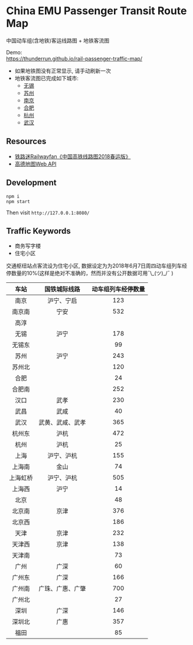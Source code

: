 # China EMU Passenger Transit Route Map 
中国动车组(含地铁)客运线路图 + 地铁客流图

Demo:  
https://thunderrun.github.io/rail-passenger-traffic-map/

- 如果地铁图没有正常显示, 请手动刷新一次
- 地铁客流图已完成如下城市:
    - [无锡](https://thunderrun.github.io/rail-passenger-traffic-map/subway.html?city=wuxi#route)
    - [苏州](https://thunderrun.github.io/rail-passenger-traffic-map/subway.html?city=suzhou#route)
    - [南京](https://thunderrun.github.io/rail-passenger-traffic-map/subway.html?city=nanjing#route)
    - [合肥](https://thunderrun.github.io/rail-passenger-traffic-map/subway.html?city=hefei#route)
    - [杭州](https://thunderrun.github.io/rail-passenger-traffic-map/subway.html?city=hangzhou#route)
    - [武汉](https://thunderrun.github.io/rail-passenger-traffic-map/subway.html?city=wuhan#route)    
    
## Resources

- [铁路迷Railwayfan《中国高铁线路图2018春运版》](https://weibo.com/tielumi)
- [高德地图Web API](https://lbs.amap.com/)

## Development

```
npm i 
npm start
```
Then visit `http://127.0.0.1:8080/`

## Traffic Keywords

- 商务写字楼
- 住宅小区

交通枢纽站点客流设为住宅小区, 数据设定为为2018年6月7日周四动车组列车经停数量的10%(这样是绝对不准确的，然而并没有公开数据可用¯\\\_(ツ)_/¯ )

**车站**|**国铁城际线路**|**动车组列车经停数量**
:-----:|:-----:|:-----:
南京|沪宁、宁启|123
南京南|宁安|532
高淳| | 
无锡|沪宁|178
无锡东| |99
苏州|沪宁|243
苏州北| |120
合肥| |24
合肥南| |252
汉口|武孝|230
武昌|武咸|40
武汉|武黄、武咸、武孝|365
杭州东|沪杭|472
杭州|沪杭|25
上海|沪宁、沪杭|155
上海南|金山|74
上海虹桥|沪宁、沪杭|505
上海西|沪宁|14
北京| |48
北京南|京津|376
北京西| |186
天津|京津|232
天津西|京津|138
天津南| |73
广州|广深|60
广州东|广深|166
广州南|广珠、广惠、广肇|700
广州北| |27
深圳|广深|146
深圳北|广惠|357
福田| |85